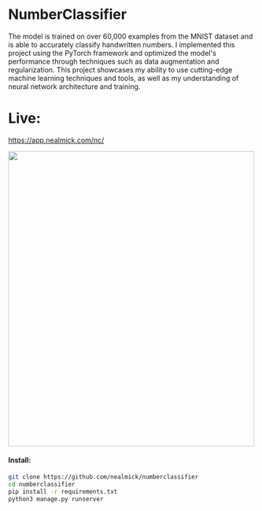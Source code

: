 # NumberClassifier

The model is trained on over 60,000 examples from the MNIST dataset and is able to accurately classify handwritten numbers. I implemented this project using the PyTorch framework and optimized the model's performance through techniques such as data augmentation and regularization. This project showcases my ability to use cutting-edge machine learning techniques and tools, as well as my understanding of neural network architecture and training.


# Live:
https://app.nealmick.com/nc/

<img src="https://i.imgur.com/bYOAdaW.png" width="500" height="600" />

#### Install:
```bash
git clone https://github.com/nealmick/numberclassifier
cd numberclassifier
pip install -r requirements.txt
python3 manage.py runserver
```
